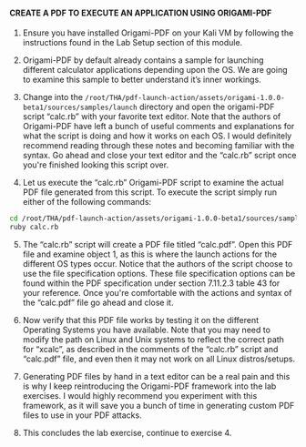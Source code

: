 #### CREATE A PDF TO EXECUTE AN APPLICATION USING ORIGAMI-PDF

1. Ensure you have installed Origami-PDF on your Kali VM by following the instructions found in the Lab Setup section of this module.

2. Origami-PDF by default already contains a sample for launching different calculator applications depending upon the OS. We are going to examine this sample to better understand it’s inner workings.

3. Change into the `/root/THA/pdf-launch-action/assets/origami-1.0.0-beta1/sources/samples/launch` directory and open the origami-PDF script “calc.rb” with your favorite text editor. Note that the authors of Origami-PDF have left a bunch of useful comments and explanations for what the script is doing and how it works on each OS. I would definitely recommend reading through these notes and becoming familiar with the syntax. Go ahead and close your text editor and the “calc.rb” script once you're finished looking this script over.

4. Let us execute the “calc.rb” Origami-PDF script to examine the actual PDF file generated from this script. To execute the script simply run either of the following commands:

  ```bash
  cd /root/THA/pdf-launch-action/assets/origami-1.0.0-beta1/sources/samples/launch
  ruby calc.rb
  ```

5. The “calc.rb” script will create a PDF file titled “calc.pdf”. Open this PDF file and examine object 1, as this is where the launch actions for the different OS types occur. Notice that the authors of the script choose to use the file specification options. These file specification options can be found within the PDF specification under section 7.11.2.3 table 43 for your reference. Once you're comfortable with the actions and syntax of the “calc.pdf” file go ahead and close it.

6. Now verify that this PDF file works by testing it on the different Operating Systems you have available. Note that you may need to modify the path on Linux and Unix systems to reflect the correct path for “xcalc”, as described in the comments of the “calc.rb” script and “calc.pdf” file, and even then it may not work on all Linux distros/setups.

7. Generating PDF files by hand in a text editor can be a real pain and this is why I keep reintroducing the Origami-PDF framework into the lab exercises. I would highly recommend you experiment with this framework, as it will save you a bunch of time in generating custom PDF files to use in your PDF attacks.

8. This concludes the lab exercise, continue to exercise 4.

